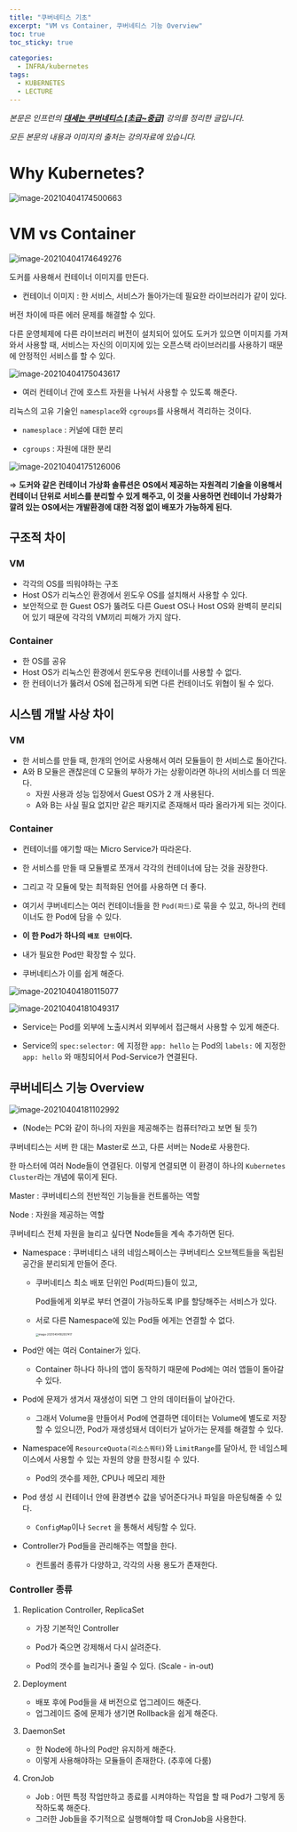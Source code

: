 ```yaml
---
title: "쿠버네티스 기초"
excerpt: "VM vs Container, 쿠버네티스 기능 Overview"
toc: true
toc_sticky: true

categories:
  - INFRA/kubernetes
tags:
  - KUBERNETES
  - LECTURE
---
```


*본문은 인프런의 [**대세는 쿠버네티스 [초급~중급]**](https://www.inflearn.com/course/%EC%BF%A0%EB%B2%84%EB%84%A4%ED%8B%B0%EC%8A%A4-%EA%B8%B0%EC%B4%88#) 강의를 정리한 글입니다.*

*모든 본문의 내용과 이미지의 출처는 강의자료에 있습니다.*

# Why Kubernetes?



![image-20210404174500663](/assets/images/INFRA/kubernetes/image-20210404174500663.png)



# VM vs Container

![image-20210404174649276](/assets/images/INFRA/kubernetes/image-20210404174649276.png)



도커를 사용해서 컨테이너 이미지를 만든다.

* 컨테이너 이미지 : 한 서비스, 서비스가 돌아가는데 필요한 라이브러리가 같이 있다.

버전 차이에 따른 에러 문제를 해결할 수 있다.

다른 운영체제에 다른 라이브러리 버전이 설치되어 있어도 도커가 있으면 이미지를 가져와서 사용할 때, 서비스는 자신의 이미지에 있는 오픈스택 라이브러리를 사용하기 때문에 안정적인 서비스를 할 수 있다.

![image-20210404175043617](/assets/images/INFRA/kubernetes/image-20210404175043617.png) 

* 여러 컨테이너 간에 호스트 자원을 나눠서 사용할 수 있도록 해준다.

리눅스의 고유 기술인 `namesplace`와 `cgroups`를 사용해서 격리하는 것이다.

* `namesplace` : 커널에 대한 분리

*  `cgroups` : 자원에 대한 분리

 ![image-20210404175126006](/assets/images/INFRA/kubernetes/image-20210404175126006.png)



⇒ **도커와 같은 컨테이너 가상화 솔류션은 OS에서 제공하는 자원격리 기술을 이용해서 컨테이너 단위로 서비스를 분리할 수 있게 해주고, 이 것을 사용하면 컨테이너 가상화가 깔려 있는 OS에서는 개발환경에 대한 걱정 없이 배포가 가능하게 된다.**



## 구조적 차이

### VM

* 각각의 OS를 띄워야하는 구조
* Host OS가 리눅스인 환경에서 윈도우 OS를 설치해서 사용할 수 있다.
* 보안적으로 한 Guest OS가 뚫려도 다른 Guest OS나 Host OS와 완벽히 분리되어 있기 때문에 각각의 VM끼리 피해가 가지 않다.

### Container

* 한 OS를 공유
* Host OS가 리눅스인 환경에서 윈도우용 컨테이너를 사용할 수 없다.
* 한 컨테이너가 뚫려서 OS에 접근하게 되면 다른 컨테이너도 위협이 될 수 있다.



## 시스템 개발 사상 차이

### VM

* 한 서비스를 만들 때, 한개의 언어로 사용해서 여러 모듈들이 한 서비스로 돌아간다.
* A와 B 모듈은 괜찮은데 C 모듈의 부하가 가는 상황이라면 하나의 서비스를 더 띄운다.
  * 자원 사용과 성능 입장에서 Guest OS가 2 개 사용된다.
  * A와 B는 사실 필요 없지만 같은 패키지로 존재해서 따라 올라가게 되는 것이다.

### Container

* 컨테이너를 얘기할 때는 Micro Service가 따라온다.
* 한 서비스를 만들 때 모듈별로 쪼개서 각각의 컨테이너에 담는 것을 권장한다.
* 그리고 각 모듈에 맞는 최적화된 언어를 사용하면 더 좋다.
* 여기서 쿠버네티스는 여러 컨테이너들을 한 `Pod(파드)`로 묶을 수 있고, 하나의 컨테이너도 한 Pod에 담을 수 있다.
* **이 한 Pod가 하나의 `배포 단위`이다.**

* 내가 필요한 Pod만 확장할 수 있다.
* 쿠버네티스가 이를 쉽게 해준다.

![image-20210404180115077](/assets/images/INFRA/kubernetes/image-20210404180115077.png)





![image-20210404181049317](/assets/images/INFRA/kubernetes/image-20210404181049317.png)

* Service는 Pod를 외부에 노출시켜서 외부에서 접근해서 사용할 수 있게 해준다.

* Service의 `spec:selector:` 에 지정한 `app: hello` 는 Pod의 `labels:` 에 지정한  `app: hello` 와 매칭되어서 Pod-Service가 연결된다.

  



## 쿠버네티스 기능 Overview

![image-20210404181102992](/assets/images/INFRA/kubernetes/image-20210404181102992.png)

* (Node는 PC와 같이 하나의 자원을 제공해주는 컴퓨터?라고 보면 될 듯?)

쿠버네티스는 서버 한 대는 Master로 쓰고, 다른 서버는 Node로 사용한다.

한 마스터에 여러 Node들이 연결된다. 이렇게 연결되면 이 환경이 하나의 `Kubernetes Cluster`라는 개념에 묶이게 된다.

Master :  쿠버네티스의 전반적인 기능들을 컨트롤하는 역할

Node : 자원을 제공하는 역할

쿠버네티스 전체 자원을 늘리고 싶다면 Node들을 계속 추가하면 된다.

* Namespace : 쿠버네티스 내의 네임스페이스는 쿠버네티스 오브젝트들을 독립된 공간을 분리되게 만들어 준다.

  * 쿠버네티스 최소 배포 단위인 Pod(파드)들이 있고,

    Pod들에게 외부로 부터 연결이 가능하도록 IP를 할당해주는 서비스가 있다.

  * 서로 다른 Namespace에 있는 Pod들 에게는 연결할 수 없다.

    <img src="/assets/images/INFRA/kubernetes/image-20210404182937417.png" alt="image-20210404182937417" style="zoom: 33%;" />

* Pod안 에는 여러 Container가 있다.

  * Container 하나다 하나의 앱이 동작하기 때문에 Pod에는 여러 앱들이 돌아갈 수 있다.

* Pod에 문제가 생겨서 재생성이 되면 그 안의 데이터들이 날아간다.

  * 그래서 Volume을 만들어서 Pod에 연결하면 데이터는 Volume에 별도로 저장할 수 있으니깐, Pod가 재생성돼서 데이터가 날아가는 문제를 해결할 수 있다.

* Namespace에 `ResourceQuota(리소스쿼터)`와 `LimitRange`를 달아서, 한 네임스페이스에서 사용할 수 있는 자원의 양을 한정시킬 수 있다.
  * Pod의 갯수를 제한, CPU나 메모리 제한
* Pod 생성 시 컨테이너 안에 환경변수 값을 넣어준다거나 파일을 마운팅해줄 수 있다. 
  * `ConfigMap`이나 `Secret` 을 통해서 세팅할 수 있다.
* Controller가 Pod들을 관리해주는 역할을 한다.
  * 컨트롤러 종류가 다양하고, 각각의 사용 용도가 존재한다.

### Controller 종류

1. Replication Controller, ReplicaSet

   * 가장 기본적인 Controller

   * Pod가 죽으면 강제해서 다시 살려준다.
   * Pod의 갯수를 늘리거나 줄일 수 있다. (Scale - in-out)

2. Deployment
   * 배포 후에 Pod들을 새 버전으로 업그레이드 해준다.
   * 업그레이드 중에 문제가 생기면 Rollback을 쉽게 해준다.
3. DaemonSet
   * 한 Node에 하나의 Pod만 유지하게 해준다.
   * 이렇게 사용해야하는 모듈들이 존재한다. (추후에 다룸)
4. CronJob
   * Job : 어떤 특정 작업만하고 종료를 시켜야하는 작업을 할 때 Pod가 그렇게 동작하도록 해준다.
   * 그러한 Job들을 주기적으로 실행해야할 때 CronJob을 사용한다.



